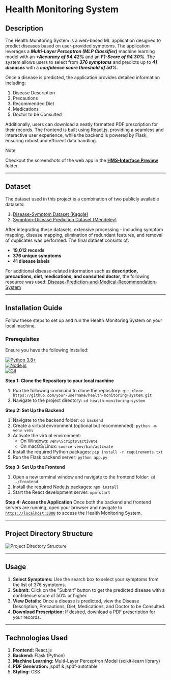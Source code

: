 # Health Monitoring System

## Description
The Health Monitoring System is a web-based ML application designed to predict diseases based on user-provided symptoms. The application leverages a ***Multi-Layer Perceptron (MLP Classifier)*** machine learning model with an ***+Accuracy of 94.42%*** and an ***F1-Score of 94.30%***. The system allows users to select from ***376 symptoms*** and predicts up to ***41 diseases*** with a ***confidence score threshold of 50%***.

Once a disease is predicted, the application provides detailed information including:

  1. Disease Description
  2. Precautions
  3. Recommended Diet
  4. Medications
  5. Doctor to be Consulted

Additionally, users can download a neatly formatted PDF prescription for their records. The frontend is built using React.js, providing a seamless
and interactive user experience, while the backend is powered by Flask, ensuring robust and efficient data handling.

  > [!NOTE]  
  > Checkout the screenshots of the web app in the **[HMS-Interface Preview](./HMS-Interface%20Preview)** folder.

---

## Dataset
  The dataset used in this project is a combination of two publicly available datasets:
  1. [Disease-Symptom Dataset (Kaggle)](https://www.kaggle.com/datasets/dhivyeshrk/diseases-and-symptoms-dataset)
  2. [Symptom-Disease Prediction Dataset (Mendeley)](https://data.mendeley.com/datasets/dv5z3v2xyd/1)
  
  After integrating these datasets, extensive processing - including symptom mapping, disease mapping, elimination of redundant features, and removal of duplicates was performed. The final dataset consists of:
  - **19,012 records**
  - **376 unique symptoms**
  - **41 disease labels**

For additional disease-related information such as **description, precautions, diet, medications, and consulted doctor**, the following resource was used: [Disease-Prediction-and-Medical-Recommendation-System](https://github.com/sohamvsonar/Disease-Prediction-and-Medical-Recommendation-System/tree/main/kaggle_dataset)

---

## Installation Guide
  Follow these steps to set up and run the Health Monitoring System on your local machine.

  ### Prerequisites
  Ensure you have the following installed:

  [![Python 3.8+](https://img.shields.io/badge/Python-3.8+-blue)](https://www.python.org/downloads)  
  [![Node.js](https://img.shields.io/badge/Node.js-LTS-green)](https://nodejs.org/en)  
  [![Git](https://img.shields.io/badge/Git-Latest-orange)](https://git-scm.com)  

**Step 1: Clone the Repository to your local machine**
  1. Run the following command to clone the repository:
     `git clone https://github.com/your-username/health-monitoring-system.git`
  2. Navigate to the project directory:
     `cd health-monitoring-system`

**Step 2: Set Up the Backend**
  1. Navigate to the backend folder:
     `cd backend`
  2. Create a virtual environment (optional but recommended):
     `python -m venv venv`
  3. Activate the virtual environment:
     - On Windows:
       `venv\Scripts\activate`
     - On macOS/Linux:
       `source venv/bin/activate`
  4. Install the required Python packages:
     `pip install -r requirements.txt`
  5. Run the Flask backend server:
     `python app.py`

**Step 3: Set Up the Frontend**
  1. Open a new terminal window and navigate to the frontend folder:
     `cd ../frontend`
  2. Install the required Node.js packages:
     `npm install`
  3. Start the React development server:
     `npm start`

**Step 4: Access the Application**
  Once both the backend and frontend servers are running, open your browser and navigate to
  [`https://localhost:3000`](https://localhost:3000) to access the Health Monitoring System.

---

## Project Directory Structure

  ![Project Directory Structure](https://github.com/user-attachments/assets/7f8693e3-a4ca-4970-aa32-ff536518f8bc)

---

## Usage
1. **Select Symptoms:** Use the search box to select your symptoms from the list of 376 symptoms.
2. **Submit:** Click on the "Submit" button to get the predicted disease with a confidence score of 50% or higher.
3. **View Details:** Once a disease is predicted, view the Disease Description, Precautions, Diet, Medications, and Doctor to be Consulted.
4. **Download Prescription:** If desired, download a PDF prescription for your records.

---

## Technologies Used
1. **Frontend:** React.js
2. **Backend:** Flask (Python)
3. **Machine Learning:** Multi-Layer Perceptron Model (scikit-learn library)
4. **PDF Generation:** jspdf & jspdf-autotable
5. **Styling:** CSS
